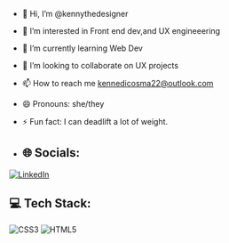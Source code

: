 - 👋 Hi, I’m @kennythedesigner
- 👀 I’m interested in Front end dev,and UX engineeering
- 🌱 I’m currently learning Web Dev
- 💞️ I’m looking to collaborate on UX projects
- 📫 How to reach me kennedicosma22@outlook.com
- 😄 Pronouns: she/they
- ⚡ Fun fact: I can deadlift a lot of weight.

- ## 🌐 Socials:
[![LinkedIn](https://img.shields.io/badge/LinkedIn-0077B5?logo=linkedin&logoColor=white)](https://linkedin.com/in/kennedicosma)

## 💻 Tech Stack:
![CSS3](https://img.shields.io/badge/CSS3-1572B6?logo=css3&logoColor=white)
![HTML5](https://img.shields.io/badge/HTML5-E34F26?logo=html5&logoColor=white)

<!---
kennythedesigner/kennythedesigner is a ✨ special ✨ repository because its `README.md` (this file) appears on your GitHub profile.
You can click the Preview link to take a look at your changes.
--->
